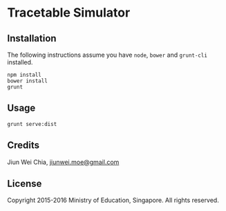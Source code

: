 # Tracetable Simulator

## Installation

The following instructions assume you have `node`, `bower` and `grunt-cli` installed.

```
npm install
bower install
grunt
```

## Usage

```
grunt serve:dist
```

## Credits

Jiun Wei Chia, jiunwei.moe@gmail.com

## License

Copyright 2015-2016 Ministry of Education, Singapore. All rights reserved.
